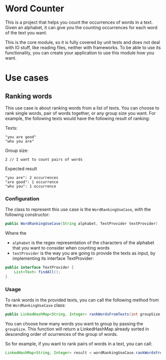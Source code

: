 # Word Counter

This is a project that helps you count the occurrences of words in a text.
Given an alphabet, it can give you the counting occurrences for each word of the text you want.

This is the core module, so it is fully covered by unit tests and does not deal with 
IO stuff, like reading files, neither with frameworks. 
To be able to use its functionality, you can create your application to use this module how you want.


# Use cases

## Ranking words
This use case is about ranking words from a list of texts. You can choose to rank single words, pair of words together, 
or any group size you want. For example, the following texts would have the following result of ranking:

Texts: 
```
"you are good"
"who you are"
```

Group size: 
```
2 // I want to count pairs of words
```

Expected result
```
"you are": 2 occurrences
"are good": 1 occurrence
"who you": 1 occurrence
```


### Configuration
The class to represent this use case is the `WordRankingUseCase`, with the following constructor:

```java
public WordRankingUseCase(String alphabet, TextProvider textProvider)
```

Where the
 - `alphabet` is the regex representation of the characters of the alphabet that you want to consider when counting words
 - `textProvider` is the way you are going to provide the texts as input, by implementing its interface TextProvider:
 
```java
public interface TextProvider {
    List<Text> findAll();
}
```

### Usage
To rank words in the provided texts, you can call the following method from the `WordRankingUseCase` class:
```java
public LinkedHashMap<String, Integer> rankWordsFromTexts(int groupSize);
```

You can choose how many words you want to group by passing the `groupSize`.
This function will return a LinkedHashMap already sorted in descending order of ocurrences of the group of words.

So for example, if you want to rank pairs of words in a text, you can call:

```java
LinkedHashMap<String, Integer> result = wordRankingUseCase.rankWordsFromTexts(2);
```
 